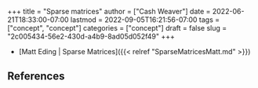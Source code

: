 +++
title = "Sparse matrices"
author = ["Cash Weaver"]
date = 2022-06-21T18:33:00-07:00
lastmod = 2022-09-05T16:21:56-07:00
tags = ["concept", "concept"]
categories = ["concept"]
draft = false
slug = "2c005434-56e2-430d-a4b9-8ad05d052f49"
+++

-   [Matt Eding | Sparse Matrices]({{< relref "SparseMatricesMatt.md" >}})

## References

<style>.csl-entry{text-indent: -1.5em; margin-left: 1.5em;}</style><div class="csl-bib-body">
</div>

